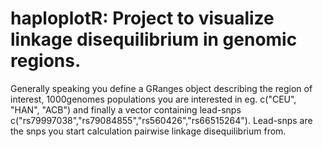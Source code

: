 # haploplotR:  Project to visualize linkage disequilibrium in genomic regions.

Generally speaking you define a GRanges object describing the region of interest, 
1000genomes populations you are interested in eg. c("CEU", "HAN", "ACB") and 
finally a vector containing lead-snps c("rs79997038","rs79084855","rs560426","rs66515264").
Lead-snps are the snps you start calculation pairwise linkage disequilibrium from. 
